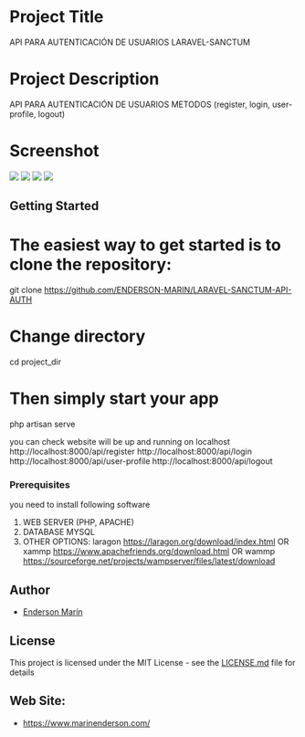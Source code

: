 # Project Title
API PARA AUTENTICACIÓN DE USUARIOS LARAVEL-SANCTUM

# Project Description
API PARA AUTENTICACIÓN DE USUARIOS METODOS (register, login, user-profile, logout)
# Screenshot
![](/captura1.png)
![](/captura2.png)
![](/captura3.png)
![](/captura4.png)

## Getting Started

# The easiest way to get started is to clone the repository:
git clone https://github.com/ENDERSON-MARIN/LARAVEL-SANCTUM-API-AUTH

# Change directory
cd project_dir

# Then simply start your app
php artisan serve

you can check website will be up and running on localhost
http://localhost:8000/api/register
http://localhost:8000/api/login
http://localhost:8000/api/user-profile
http://localhost:8000/api/logout


### Prerequisites

you need to install following software 
1)  WEB SERVER (PHP, APACHE)
2)	DATABASE MYSQL
3)  OTHER OPTIONS:
    laragon https://laragon.org/download/index.html
OR
    xammp https://www.apachefriends.org/download.html
OR
	wammp https://sourceforge.net/projects/wampserver/files/latest/download


## Author

* [Enderson Marín](https://github.com/ENDERSON-MARIN)


## License

This project is licensed under the MIT License - see the [LICENSE.md](LICENSE.md) file for details

## Web Site:

* https://www.marinenderson.com/

